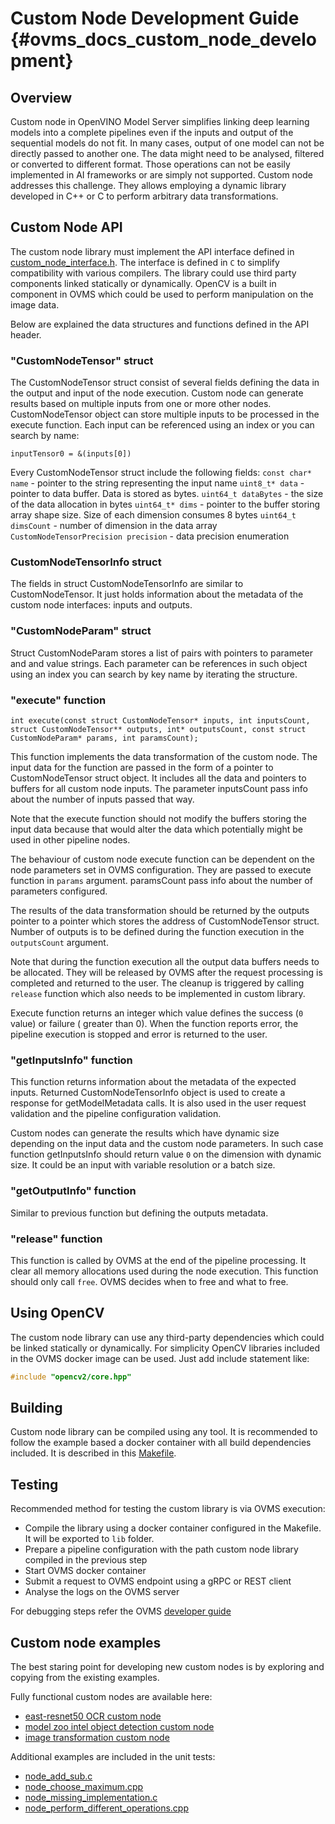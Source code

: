 # Custom Node Development Guide {#ovms_docs_custom_node_development}

## Overview

Custom node in OpenVINO Model Server simplifies linking deep learning models into a complete pipelines even if the inputs and output
of the sequential models do not fit. In many cases, output of one model can not be directly passed to another one.
The data might need to be analysed, filtered or converted to different format. Those operations can not be easily implemented
in AI frameworks or are simply not supported. Custom node addresses this challenge. They allows employing a dynamic library
developed in C++ or C to perform arbitrary data transformations. 

## Custom Node API

The custom node library must implement the API interface defined in [custom_node_interface.h](../src/custom_node_interface.h).
The interface is defined in `C` to simplify compatibility with various compilers. The library could use third party components
linked statically or dynamically. OpenCV is a built in component in OVMS which could be used to perform manipulation on the image
data. 

Below are explained the data structures and functions defined in the API header. 

### "CustomNodeTensor" struct 

The CustomNodeTensor struct consist of several fields defining the data in the output and input of the node execution.
Custom node can generate results based on multiple inputs from one or more other nodes. 
CustomNodeTensor object can store multiple inputs to be processed in the execute function.
Each input can be referenced using an index or you can search by name:
```
inputTensor0 = &(inputs[0])
```
Every CustomNodeTensor struct include the following fields:
`const char* name`  - pointer to the string representing the input name
`uint8_t* data` - pointer to data buffer. Data is stored as bytes.
`uint64_t dataBytes` - the size of the data allocation in bytes
`uint64_t* dims` - pointer to the buffer storing array shape size. Size of each dimension consumes 8 bytes
`uint64_t dimsCount` - number of dimension in the data array
`CustomNodeTensorPrecision precision` - data precision enumeration

### CustomNodeTensorInfo struct

The fields in struct CustomNodeTensorInfo are similar to CustomNodeTensor. It just holds information about 
the metadata of the custom node interfaces: inputs and outputs.

### "CustomNodeParam" struct

Struct CustomNodeParam stores a list of pairs with pointers to parameter and and value strings.
Each parameter can be references in such object using an index you can search by key name by iterating the structure.

### "execute" function
```
int execute(const struct CustomNodeTensor* inputs, int inputsCount, struct CustomNodeTensor** outputs, int* outputsCount, const struct CustomNodeParam* params, int paramsCount);
```

This function implements the data transformation of the custom node. The input data for the function are passed in the form of 
a pointer to CustomNodeTensor struct object. It includes all the data and pointers to buffers for all custom node inputs.
The parameter inputsCount pass info about the number of inputs passed that way.

Note that the execute function should not modify the buffers storing the input data because that would alter the data
which potentially might be used in other pipeline nodes.

The behaviour of custom node execute function can be dependent on the node parameters set in OVMS configuration.
They are passed to execute function in `params` argument. paramsCount pass info about the number of parameters configured.

The results of the data transformation should be returned by the outputs pointer to a pointer which stores the address of 
CustomNodeTensor struct. Number of outputs is to be defined during the function execution in the `outputsCount` argument.

Note that during the function execution all the output data buffers needs to be allocated. They will be released by OVMS after 
the request processing is completed and returned to the user. The cleanup is triggered by calling `release` function 
which also needs to be implemented in custom library.

Execute function returns an integer which value defines the success (`0` value) or failure ( greater than 0). When the function 
reports error, the pipeline execution is stopped and error is returned to the user. 

### "getInputsInfo" function
This function returns information about the metadata of the expected inputs. Returned CustomNodeTensorInfo object is used 
to create a response for getModelMetadata calls. It is also used in the user request validation and the pipeline 
configuration validation.

Custom nodes can generate the results which have dynamic size depending on the input data and the custom node parameters.
In such case function getInputsInfo should return value `0` on the dimension with dynamic size. It could be an input with
variable resolution or a batch size. 

### "getOutputInfo" function
Similar to previous function but defining the outputs metadata.

### "release" function
This function is called by OVMS at the end of the pipeline processing. It clear all memory allocations used during the 
node execution. This function should only call `free`. OVMS decides when to free and what to free.


## Using OpenCV
The custom node library can use any third-party dependencies which could be linked statically or dynamically.
For simplicity OpenCV libraries included in the OVMS docker image can be used.
Just add include statement like:
```c++
#include "opencv2/core.hpp"
```

## Building
Custom node library can be compiled using any tool. It is recommended to follow the example based 
a docker container with all build dependencies included. It is described in this [Makefile](../src/custom_nodes/east_ocr/Makefile). 

## Testing 
Recommended method for testing the custom library is via OVMS execution:
- Compile the library using a docker container configured in the Makefile. It will be exported to `lib` folder.
- Prepare a pipeline configuration with the path custom node library compiled in the previous step
- Start OVMS docker container
- Submit a request to OVMS endpoint using a gRPC or REST client
- Analyse the logs on the OVMS server

For debugging steps refer the OVMS [developer guide](developer_guide.md)


## Custom node examples 
The best staring point for developing new custom nodes is by exploring and copying from the existing examples.

Fully functional custom nodes are available here:
- [east-resnet50 OCR custom node](https://github.com/openvinotoolkit/model_server/tree/main/src/custom_nodes/east_ocr)
- [model zoo intel object detection custom node](https://github.com/openvinotoolkit/model_server/tree/main/src/custom_nodes/model_zoo_intel_object_detection)
- [image transformation custom node](https://github.com/openvinotoolkit/model_server/tree/main/src/custom_nodes/image_transformation)

Additional examples are included in the unit tests:
- [node_add_sub.c](https://github.com/openvinotoolkit/model_server/tree/main/src/test/custom_nodes/node_add_sub.c)
- [node_choose_maximum.cpp](https://github.com/openvinotoolkit/model_server/tree/main/src/test/custom_nodes/node_choose_maximum.cpp)
- [node_missing_implementation.c](https://github.com/openvinotoolkit/model_server/tree/main/src/test/custom_nodes/node_missing_implementation.c)
- [node_perform_different_operations.cpp](https://github.com/openvinotoolkit/model_server/tree/main/src/test/custom_nodes/node_perform_different_operations.cpp)


